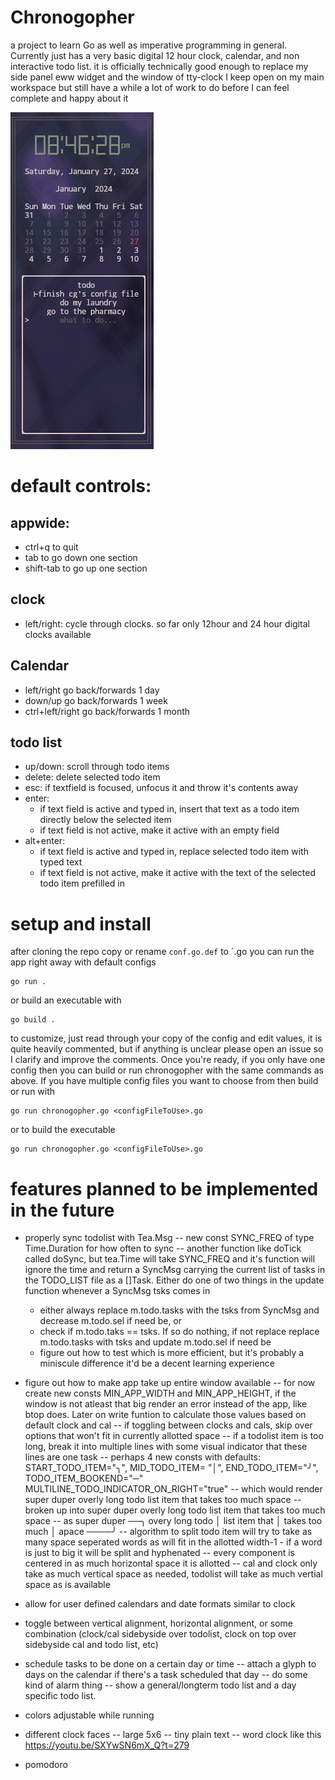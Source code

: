 # Chronogopher

a project to learn Go as well as imperative programming in general.  Currently just has a very basic digital 12 hour clock, calendar, and non interactive todo list.
it is officially technically good enough to replace my side panel eww widget and the window of tty-clock I keep open on my main workspace
but still have a while a lot of work to do before I can feel complete and happy about it

![screenshot](https://raw.githubusercontent.com/guy-black/chronogopher/main/screenshot.png)

# default controls:

## appwide:
- ctrl+q to quit
- tab to go down one section
- shift-tab to go up one section
## clock
- left/right: cycle through clocks.  so far only 12hour and 24 hour digital clocks available
## Calendar
- left/right go back/forwards 1 day
- down/up go back/forwards 1 week
- ctrl+left/right go back/forwards 1 month
## todo list
- up/down: scroll through todo items
- delete: delete selected todo item
- esc: if textfield is focused, unfocus it and throw it's contents away
- enter:
  - if text field is active and typed in, insert that text as a todo item directly below the selected item
  - if text field is not active, make it active with an empty field
- alt+enter:
  - if text field is active and typed in, replace selected todo item with typed text
  - if text field is not active, make it active with the text of the selected todo item prefilled in

# setup and install

after cloning the repo copy or rename `conf.go.def` to `<whateverYouWantToNameYouCconfig>.go
you can run the app right away with default configs
```
go run .
```
or build an executable with
```
go build .
```
to customize, just read through your copy of the config and edit values, it is
quite heavily commented, but if anything is unclear please open an issue so I
clarify and improve the comments.  Once you're ready, if you only have one config
then you can build or run chronogopher with the same commands as above.  If you
have multiple config files you want to choose from then build or run with
```
go run chronogopher.go <configFileToUse>.go
```
or to build the executable
```
go run chronogopher.go <configFileToUse>.go
```
# features planned to be implemented in the future

- properly sync todolist with Tea.Msg
-- new const SYNC_FREQ of type Time.Duration for how often to sync
-- another function like doTick called doSync, but tea.Time will take SYNC_FREQ and it's
  function will ignore the time and return a SyncMsg carrying the current list of tasks in
  the TODO_LIST file as a []Task.  Either do one of two things in the update function whenever a SyncMsg tsks comes in
    - either always replace m.todo.tasks with the tsks from SyncMsg and decrease m.todo.sel if need be, or
    - check if m.todo.taks == tsks.  If so do nothing, if not replace replace m.todo.tasks with tsks and update m.todo.sel if need be
    - figure out how to test which is more efficient, but it's probably a miniscule difference it'd be a decent learning experience

- figure out how to make app take up entire window available
   -- for now create new consts MIN_APP_WIDTH and MIN_APP_HEIGHT, if the window is not atleast that big render an error
      instead of the app, like btop does.  Later on write funtion to calculate those values based on default clock and cal
   -- if toggling between clocks and cals, skip over options that won't fit in currently allotted space
   -- if a todolist item is too long, break it into multiple lines with some visual indicator that these lines are one task
      -- perhaps 4 new consts with defaults:
           START_TODO_ITEM="╮",
           MID_TODO_ITEM= "│",
           END_TODO_ITEM="╯",
           TODO_ITEM_BOOKEND="─"
           MULTILINE_TODO_INDICATOR_ON_RIGHT="true"
      -- which would render
         super duper overly long todo list item that takes too much space
      -- broken up into
         super duper
         overly long todo
         list item that
         takes too much
         space
      -- as
           super duper ──╮
         overy long todo │
          list item that │
          takes too much │
               apace ────╯
      -- algorithm to split todo item will try to take as many space seperated words as will fit in the allotted width-1
         - if a word is just to big it will be split and hyphenated
   -- every component is centered in as much horizontal space it is allotted
   -- cal and clock only take as much vertical space as needed, todolist will take as much vertial space as is available

- allow for user defined calendars and date formats similar to clock

- toggle between vertical alignment, horizontal alignment, or some combination (clock/cal sidebyside over todolist,
  clock on top over sidebyside cal and todo list, etc)

- schedule tasks to be done on a certain day or time
-- attach a glyph to days on the calendar if there's a task scheduled that day
-- do some kind of alarm thing
-- show a general/longterm todo list and a day specific todo list.

- colors adjustable while running

- different clock faces
-- large 5x6
-- tiny plain text
-- word clock like this https://youtu.be/SXYwSN6mX_Q?t=279

- pomodoro
